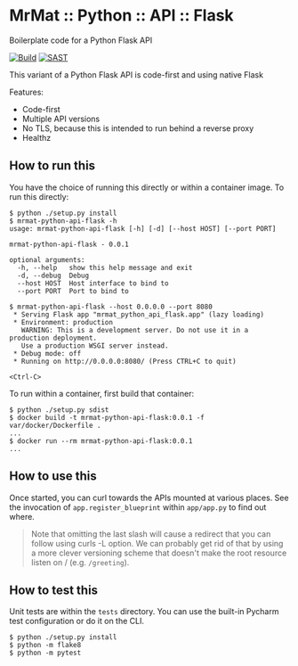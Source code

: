 # MrMat :: Python :: API :: Flask

Boilerplate code for a Python Flask API

[![Build](https://github.com/MrMatOrg/mrmat-python-api-flask/actions/workflows/build.yml/badge.svg)](https://github.com/MrMatOrg/mrmat-python-api-flask/actions/workflows/build.yml)
[![SAST](https://github.com/MrMatOrg/mrmat-python-api-flask/actions/workflows/sast.yml/badge.svg)](https://github.com/MrMatOrg/mrmat-python-api-flask/actions/workflows/sast.yml)


This variant of a Python Flask API is code-first and using native Flask

Features:

* Code-first
* Multiple API versions
* No TLS, because this is intended to run behind a reverse proxy
* Healthz

## How to run this

You have the choice of running this directly or within a container image. To run this directly:

```
$ python ./setup.py install
$ mrmat-python-api-flask -h
usage: mrmat-python-api-flask [-h] [-d] [--host HOST] [--port PORT]

mrmat-python-api-flask - 0.0.1

optional arguments:
  -h, --help   show this help message and exit
  -d, --debug  Debug
  --host HOST  Host interface to bind to
  --port PORT  Port to bind to

$ mrmat-python-api-flask --host 0.0.0.0 --port 8080
 * Serving Flask app "mrmat_python_api_flask.app" (lazy loading)
 * Environment: production
   WARNING: This is a development server. Do not use it in a production deployment.
   Use a production WSGI server instead.
 * Debug mode: off
 * Running on http://0.0.0.0:8080/ (Press CTRL+C to quit)
 
<Ctrl-C>
```

To run within a container, first build that container:

```
$ python ./setup.py sdist
$ docker build -t mrmat-python-api-flask:0.0.1 -f var/docker/Dockerfile .
...
$ docker run --rm mrmat-python-api-flask:0.0.1
...
```

## How to use this

Once started, you can curl towards the APIs mounted at various places. See the invocation of `app.register_blueprint`
within `app/app.py` to find out where. 

>Note that omitting the last slash will cause a redirect that you can follow using curls -L option. We can probably
>get rid of that by using a more clever versioning scheme that doesn't make the root resource listen on / (e.g. `/greeting`).

## How to test this

Unit tests are within the `tests` directory. You can use the built-in Pycharm test configuration or do it on the CLI.

```
$ python ./setup.py install
$ python -m flake8
$ python -m pytest
```

